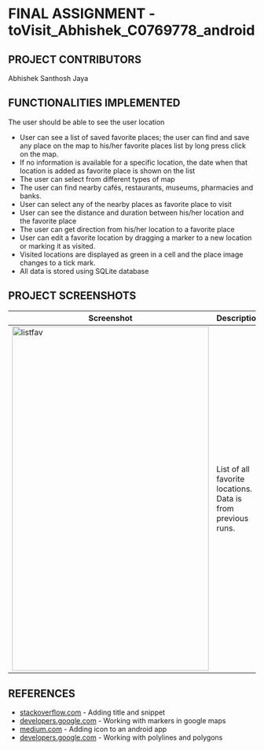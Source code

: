 # FINAL ASSIGNMENT - toVisit_Abhishek_C0769778_android

## PROJECT CONTRIBUTORS

Abhishek Santhosh Jaya

## FUNCTIONALITIES IMPLEMENTED
The user should be able to see the user location
* User can see a list of saved favorite places; the user can find and save any place on the map to his/her favorite places list by long press click on the map.
* If no information is available for a specific location, the date when that location is added as favorite place is shown on the list
* The user can select from different types of map
* The user can find nearby cafés, restaurants, museums, pharmacies and banks. 
* User can select any of the nearby places as favorite place to visit
* User can see the distance and duration between his/her location and the favorite place
* The user can get direction from his/her location to a favorite place
* User can edit a favorite location by dragging a marker to a new location or marking it as visited. 
* Visited locations are displayed as green in a cell and the place image changes to a tick mark.
* All data is stored using SQLite database

## PROJECT SCREENSHOTS
Screenshot | Description
--- | ---
<img src="https://i93.servimg.com/u/f93/18/45/29/87/listof10.png" alt="listfav" width="400" height="700"/> | List of all favorite locations. Data is from previous runs.


## REFERENCES
* [stackoverflow.com](https://stackoverflow.com/questions/33357062/how-to-change-design-of-title-and-snippet-above-google-maps-marker) - Adding title and snippet
* [developers.google.com](https://developers.google.com/maps/documentation/android-sdk/marker) - Working with markers in google maps
* [medium.com](https://medium.com/@ujikit/add-icons-to-the-android-application-from-android-studio-ide-cd1af9348749) - Adding icon to an android app
* [developers.google.com](https://developers.google.com/maps/documentation/android-sdk/polygon-tutorial) - Working with polylines and polygons
